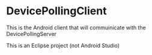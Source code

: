 DevicePollingClient
===================
This is the Android client that will commuinicate with the DevicePollingServer

This is an Eclipse project (not Android Studio)
